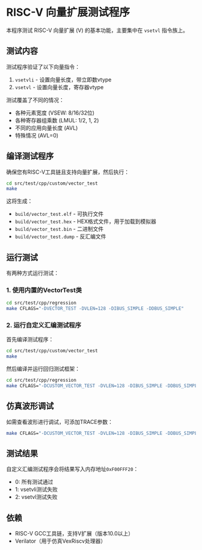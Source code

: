 # RISC-V 向量扩展测试程序

本程序测试 RISC-V 向量扩展 (V) 的基本功能，主要集中在 `vsetvl` 指令族上。

## 测试内容

测试程序验证了以下向量指令：

1. `vsetvli` - 设置向量长度，带立即数vtype
2. `vsetvl` - 设置向量长度，寄存器vtype

测试覆盖了不同的情况：
- 各种元素宽度 (VSEW: 8/16/32位)
- 各种寄存器组乘数 (LMUL: 1/2, 1, 2)
- 不同的应用向量长度 (AVL)
- 特殊情况 (AVL=0)

## 编译测试程序

确保您有RISC-V工具链且支持向量扩展，然后执行：

```bash
cd src/test/cpp/custom/vector_test
make
```

这将生成：
- `build/vector_test.elf` - 可执行文件
- `build/vector_test.hex` - HEX格式文件，用于加载到模拟器
- `build/vector_test.bin` - 二进制文件
- `build/vector_test.dump` - 反汇编文件

## 运行测试

有两种方式运行测试：

### 1. 使用内置的VectorTest类

```bash
cd src/test/cpp/regression
make CFLAGS="-DVECTOR_TEST -DVLEN=128 -DIBUS_SIMPLE -DDBUS_SIMPLE"
```

### 2. 运行自定义汇编测试程序

首先编译测试程序：

```bash
cd src/test/cpp/custom/vector_test
make
```

然后编译并运行回归测试框架：

```bash
cd src/test/cpp/regression
make CFLAGS="-DCUSTOM_VECTOR_TEST -DVLEN=128 -DIBUS_SIMPLE -DDBUS_SIMPLE"
```

## 仿真波形调试

如需查看波形进行调试，可添加TRACE参数：

```bash
make CFLAGS="-DCUSTOM_VECTOR_TEST -DVLEN=128 -DIBUS_SIMPLE -DDBUS_SIMPLE -DTRACE -DTRACE_START=100"
```

## 测试结果

自定义汇编测试程序会将结果写入内存地址`0xF00FFF20`：
- 0: 所有测试通过
- 1: vsetvli测试失败
- 2: vsetvl测试失败  

## 依赖

- RISC-V GCC工具链，支持V扩展（版本10.0以上）
- Verilator（用于仿真VexRiscv处理器） 